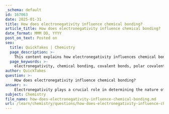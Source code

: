 ```yaml
---
_schema: default
id: 167063
date: 2025-01-31
title: How does electronegativity influence chemical bonding?
article_title: How does electronegativity influence chemical bonding?
date_format: MMM DD, YYYY
post_on_text: Posted on
seo:
  title: QuickTakes | Chemistry
  page_description: >-
    This content explains how electronegativity influences chemical bonding, detailing covalent and ionic bonds, and the concept of bond polarity, essential for understanding molecular interactions.
  page_keywords: >-
    electronegativity, chemical bonding, covalent bonds, polar covalent bonds, nonpolar covalent bonds, ionic bonds, bond polarity, Pauling scale, electron sharing, molecular behavior, chemical reactions, electron transfer
author: QuickTakes
question: >-
    How does electronegativity influence chemical bonding?
answer: >-
    Electronegativity plays a crucial role in determining the nature of chemical bonding between atoms. It is defined as the tendency of an atom to attract electrons towards itself when involved in a chemical bond. The concept was introduced by Linus Pauling, and electronegativity values are typically expressed on the Pauling scale, which ranges from 0.7 (for the least electronegative elements) to 4.0 (for the most electronegative elements).\n\n### Influence of Electronegativity on Chemical Bonding\n\n1. **Covalent Bonds**:\n   - In covalent bonding, atoms share electrons to achieve full valence shells. The degree of sharing is influenced by the electronegativity of the atoms involved.\n   - **Polar Covalent Bonds**: When two atoms with different electronegativities form a bond, the electrons are shared unequally. The atom with the higher electronegativity attracts the shared electrons more strongly, resulting in a partial negative charge on that atom and a partial positive charge on the other. A classic example is the water molecule (H₂O), where oxygen is more electronegative than hydrogen, leading to a polar covalent bond.\n   - **Nonpolar Covalent Bonds**: If the atoms have similar electronegativities, the electrons are shared equally, resulting in a nonpolar covalent bond. An example is methane (CH₄), where carbon and hydrogen have similar electronegativities.\n\n2. **Ionic Bonds**:\n   - Ionic bonding occurs when there is a significant difference in electronegativity between two atoms, typically greater than 1.7 on the Pauling scale. In this case, one atom donates an electron to another, resulting in the formation of cations (positively charged ions) and anions (negatively charged ions). For instance, in sodium chloride (NaCl), sodium donates an electron to chlorine, leading to the formation of Na⁺ and Cl⁻ ions.\n\n3. **Bond Polarity**:\n   - The difference in electronegativity between bonded atoms determines the polarity of the bond. A larger difference indicates a more polar bond, while a smaller difference suggests a nonpolar bond. This polarity affects the physical and chemical properties of the molecules, such as solubility and boiling points.\n\n### Summary\nIn summary, electronegativity is a fundamental concept that influences the type of chemical bond formed between atoms. It determines whether a bond will be polar or nonpolar in covalent bonding and whether ionic bonds will form through electron transfer. Understanding electronegativity is essential for predicting the behavior of molecules in chemical reactions and their interactions with other substances.
subject: Chemistry
file_name: how-does-electronegativity-influence-chemical-bonding.md
url: /learn/chemistry/questions/how-does-electronegativity-influence-chemical-bonding
---
```


&nbsp;
